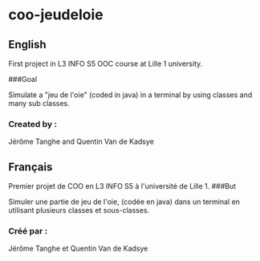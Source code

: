 # coo-jeudeloie
## English
First project in L3 INFO S5 OOC course at Lille 1 university.

###Goal

Simulate a "jeu de l'oie" (coded in java) in a terminal by using classes and many sub classes.

### Created by : 
Jérôme Tanghe and Quentin Van de Kadsye

## Français
Premier projet de COO en L3 INFO S5 à l'université de Lille 1.
###But

Simuler une partie de jeu de l'oie, (codée en java) dans un terminal en utilisant plusieurs classes et sous-classes.

### Créé par : 
Jérôme Tanghe et Quentin Van de Kadsye
